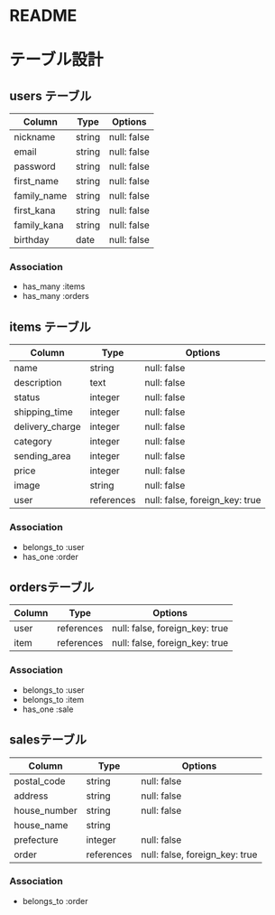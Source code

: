 # README

# テーブル設計


## users テーブル

| Column         | Type   | Options     |
| -------------- | ------ | ----------- |
| nickname       | string | null: false |
| email          | string | null: false |
| password       | string | null: false |
| first_name     | string | null: false |
| family_name    | string | null: false |
| first_kana     | string | null: false |
| family_kana    | string | null: false |
| birthday       | date   | null: false |

### Association

- has_many :items
- has_many :orders


## items テーブル

| Column          | Type        | Options                        |
| --------------- | ----------- | ------------------------------ |
| name            | string      | null: false                    |
| description     | text        | null: false                    |
| status          | integer     | null: false                    |
| shipping_time   | integer     | null: false                    |
| delivery_charge | integer     | null: false                    |
| category        | integer     | null: false                    |
| sending_area    | integer     | null: false                    |
| price           | integer     | null: false                    |
| image           | string      | null: false                    |
| user            | references  | null: false, foreign_key: true |

### Association

- belongs_to :user
- has_one :order



##  ordersテーブル

| Column          | Type        | Options                        |
| --------------- | ----------- | ------------------------------ |
| user            | references  | null: false, foreign_key: true |
| item            | references  | null: false, foreign_key: true |

### Association

- belongs_to :user
- belongs_to :item
- has_one :sale


##  salesテーブル

| Column           | Type       | Options                        |
| ---------------- | ---------- | ------------------------------ |
| postal_code      | string     | null: false                    |
| address          | string     | null: false                    |
| house_number     | string     | null: false                    |
| house_name       | string     |                                |
| prefecture       | integer    | null: false                    |
| order            | references | null: false, foreign_key: true |

### Association

- belongs_to :order
